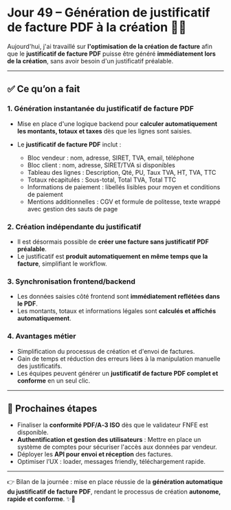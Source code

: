 # Jour 49 – Génération de justificatif de facture PDF à la création 🚀📄

Aujourd'hui, j'ai travaillé sur **l'optimisation de la création de facture** afin que le **justificatif de facture PDF** puisse être généré **immédiatement lors de la création**, sans avoir besoin d'un justificatif préalable.

---

## ✅ Ce qu’on a fait

### 1. Génération instantanée du justificatif de facture PDF

* Mise en place d'une logique backend pour **calculer automatiquement les montants, totaux et taxes** dès que les lignes sont saisies.
* Le **justificatif de facture PDF** inclut :

  * Bloc vendeur : nom, adresse, SIRET, TVA, email, téléphone
  * Bloc client : nom, adresse, SIRET/TVA si disponibles
  * Tableau des lignes : Description, Qté, PU, Taux TVA, HT, TVA, TTC
  * Totaux récapitulés : Sous-total, Total TVA, Total TTC
  * Informations de paiement : libellés lisibles pour moyen et conditions de paiement
  * Mentions additionnelles : CGV et formule de politesse, texte wrappé avec gestion des sauts de page

### 2. Création indépendante du justificatif

* Il est désormais possible de **créer une facture sans justificatif PDF préalable**.
* Le justificatif est **produit automatiquement en même temps que la facture**, simplifiant le workflow.

### 3. Synchronisation frontend/backend

* Les données saisies côté frontend sont **immédiatement reflétées dans le PDF**.
* Les montants, totaux et informations légales sont **calculés et affichés automatiquement**.

### 4. Avantages métier

* Simplification du processus de création et d'envoi de factures.
* Gain de temps et réduction des erreurs liées à la manipulation manuelle des justificatifs.
* Les équipes peuvent générer un **justificatif de facture PDF complet et conforme** en un seul clic.

---

## 📌 Prochaines étapes

* Finaliser la **conformité PDF/A‑3 ISO** dès que le validateur FNFE est disponible.  
* **Authentification et gestion des utilisateurs** : Mettre en place un système de comptes pour sécuriser l'accès aux données par vendeur.
* Déployer les **API pour envoi et réception** des factures.  
* Optimiser l’UX : loader, messages friendly, téléchargement rapide.

---

👉 Bilan de la journée : mise en place réussie de la **génération automatique du justificatif de facture PDF**, rendant le processus de création **autonome, rapide et conforme**. ✨📄
